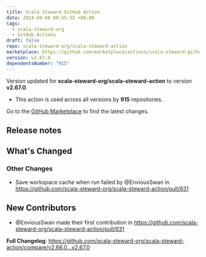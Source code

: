 ```yaml
---
title: Scala Steward GitHub Action
date: 2024-09-08 00:55:55 +00:00
tags:
  - scala-steward-org
  - GitHub Actions
draft: false
repo: scala-steward-org/scala-steward-action
marketplace: https://github.com/marketplace/actions/scala-steward-github-action
version: v2.67.0
dependentsNumber: "915"
---
```



Version updated for **scala-steward-org/scala-steward-action** to version **v2.67.0**.
- This action is used across all versions by **915** repositories.

Go to the [GitHub Marketplace](https://github.com/marketplace/actions/scala-steward-github-action) to find the latest changes.

## Release notes

<!-- Release notes generated using configuration in .github/release.yml at v2.67.0 -->

## What's Changed
### Other Changes
* Save workspace cache when run failed by @EnviousSwan in https://github.com/scala-steward-org/scala-steward-action/pull/631

## New Contributors
* @EnviousSwan made their first contribution in https://github.com/scala-steward-org/scala-steward-action/pull/631

**Full Changelog**: https://github.com/scala-steward-org/scala-steward-action/compare/v2.66.0...v2.67.0
